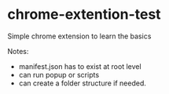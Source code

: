 # chrome-extention-test
Simple chrome extension to learn the basics

Notes:
- manifest.json has to exist at root level
- can run popup or scripts
- can create a folder structure if needed.
